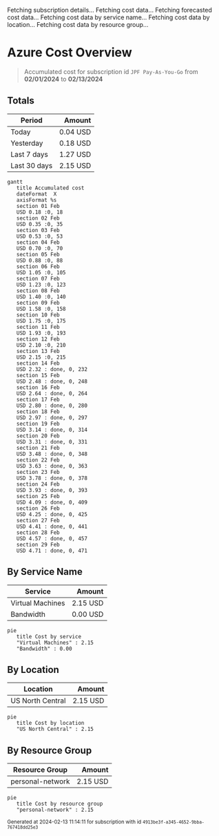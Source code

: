 Fetching subscription details...
Fetching cost data...
Fetching forecasted cost data...
Fetching cost data by service name...
Fetching cost data by location...
Fetching cost data by resource group...
# Azure Cost Overview

> Accumulated cost for subscription id `JPF Pay-As-You-Go` from **02/01/2024** to **02/13/2024**

## Totals

|Period|Amount|
|---|---:|
|Today|0.04 USD|
|Yesterday|0.18 USD|
|Last 7 days|1.27 USD|
|Last 30 days|2.15 USD|

```mermaid
gantt
   title Accumulated cost
   dateFormat  X
   axisFormat %s
   section 01 Feb
   USD 0.18 :0, 18
   section 02 Feb
   USD 0.35 :0, 35
   section 03 Feb
   USD 0.53 :0, 53
   section 04 Feb
   USD 0.70 :0, 70
   section 05 Feb
   USD 0.88 :0, 88
   section 06 Feb
   USD 1.05 :0, 105
   section 07 Feb
   USD 1.23 :0, 123
   section 08 Feb
   USD 1.40 :0, 140
   section 09 Feb
   USD 1.58 :0, 158
   section 10 Feb
   USD 1.75 :0, 175
   section 11 Feb
   USD 1.93 :0, 193
   section 12 Feb
   USD 2.10 :0, 210
   section 13 Feb
   USD 2.15 :0, 215
   section 14 Feb
   USD 2.32 : done, 0, 232
   section 15 Feb
   USD 2.48 : done, 0, 248
   section 16 Feb
   USD 2.64 : done, 0, 264
   section 17 Feb
   USD 2.80 : done, 0, 280
   section 18 Feb
   USD 2.97 : done, 0, 297
   section 19 Feb
   USD 3.14 : done, 0, 314
   section 20 Feb
   USD 3.31 : done, 0, 331
   section 21 Feb
   USD 3.48 : done, 0, 348
   section 22 Feb
   USD 3.63 : done, 0, 363
   section 23 Feb
   USD 3.78 : done, 0, 378
   section 24 Feb
   USD 3.93 : done, 0, 393
   section 25 Feb
   USD 4.09 : done, 0, 409
   section 26 Feb
   USD 4.25 : done, 0, 425
   section 27 Feb
   USD 4.41 : done, 0, 441
   section 28 Feb
   USD 4.57 : done, 0, 457
   section 29 Feb
   USD 4.71 : done, 0, 471
```

## By Service Name

|Service|Amount|
|---|---:|
|Virtual Machines|2.15 USD|
|Bandwidth|0.00 USD|

```mermaid
pie
   title Cost by service
   "Virtual Machines" : 2.15
   "Bandwidth" : 0.00
```

## By Location

|Location|Amount|
|---|---:|
|US North Central|2.15 USD|

```mermaid
pie
   title Cost by location
   "US North Central" : 2.15
```

## By Resource Group

|Resource Group|Amount|
|---|---:|
|personal-network|2.15 USD|

```mermaid
pie
   title Cost by resource group
   "personal-network" : 2.15
```

<sup>Generated at 2024-02-13 11:14:11 for subscription with id `4913be3f-a345-4652-9bba-767418dd25e3`</sup>
